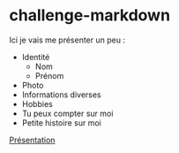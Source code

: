 # challenge-markdown

Ici je vais me présenter un peu :
* Identité
  * Nom
  * Prénom
* Photo
* Informations diverses
* Hobbies
* Tu peux compter sur moi
* Petite histoire sur moi

[Présentation](https://github.com/FredBail/challenge-markdown/blob/main/index.md)